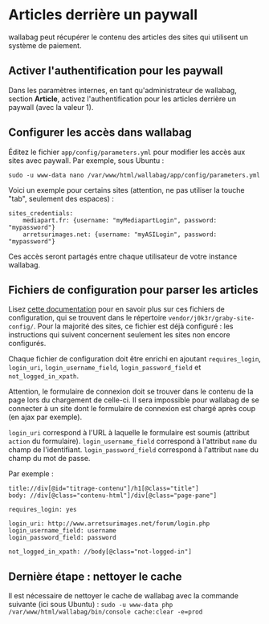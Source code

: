 Articles derrière un paywall
============================

wallabag peut récupérer le contenu des articles des sites qui utilisent
un système de paiement.

Activer l'authentification pour les paywall
-------------------------------------------

Dans les paramètres internes, en tant qu'administrateur de wallabag,
section **Article**, activez l'authentification pour les articles
derrière un paywall (avec la valeur 1).

Configurer les accès dans wallabag
----------------------------------

Éditez le fichier `app/config/parameters.yml` pour modifier les accès
aux sites avec paywall. Par exemple, sous Ubuntu :

`sudo -u www-data nano /var/www/html/wallabag/app/config/parameters.yml`

Voici un exemple pour certains sites (attention, ne pas utiliser la
touche "tab", seulement des espaces) :

``` {.sourceCode .yaml}
sites_credentials:
    mediapart.fr: {username: "myMediapartLogin", password: "mypassword"}
    arretsurimages.net: {username: "myASILogin", password: "mypassword"}
```

<div class="admonition note">

Ces accès seront partagés entre chaque utilisateur de votre instance
wallabag.

</div>

Fichiers de configuration pour parser les articles
--------------------------------------------------

<div class="admonition note">

Lisez [cette
documentation](../user/errors_during_fetching.md)
pour en savoir plus sur ces fichiers de configuration, qui se trouvent
dans le répertoire `vendor/j0k3r/graby-site-config/`. Pour la majorité
des sites, ce fichier est déjà configuré : les instructions qui suivent
concernent seulement les sites non encore configurés.

</div>

Chaque fichier de configuration doit être enrichi en ajoutant
`requires_login`, `login_uri`, `login_username_field`,
`login_password_field` et `not_logged_in_xpath`.

Attention, le formulaire de connexion doit se trouver dans le contenu de
la page lors du chargement de celle-ci. Il sera impossible pour wallabag
de se connecter à un site dont le formulaire de connexion est chargé
après coup (en ajax par exemple).

`login_uri` correspond à l'URL à laquelle le formulaire est soumis
(attribut `action` du formulaire). `login_username_field` correspond à
l'attribut `name` du champ de l'identifiant. `login_password_field`
correspond à l'attribut `name` du champ du mot de passe.

Par exemple :

``` {.sourceCode .}
title://div[@id="titrage-contenu"]/h1[@class="title"]
body: //div[@class="contenu-html"]/div[@class="page-pane"]

requires_login: yes

login_uri: http://www.arretsurimages.net/forum/login.php
login_username_field: username
login_password_field: password

not_logged_in_xpath: //body[@class="not-logged-in"]
```

Dernière étape : nettoyer le cache
----------------------------------

Il est nécessaire de nettoyer le cache de wallabag avec la commande
suivante (ici sous Ubuntu) :
`sudo -u www-data php /var/www/html/wallabag/bin/console cache:clear -e=prod`
